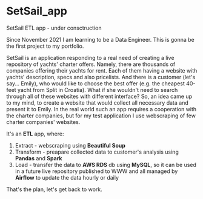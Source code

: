 # SetSail_app
SetSail ETL app - under consctruction

Since November 2021 I am learning to be a Data Engineer.
This is gonna be the first project to my portfolio.

SetSail is an application responding to a real need of creating a live repository of yachts' charter offers.
Namely, there are thousands of companies offering their yachts for rent. Each of them having a website with yachts' description, specs and also pricelists.
And there is a customer (let's say... Emily), who would like to choose the best offer (e.g. the cheapest 40-feet yacht from Split in Croatia).
What if she wouldn't need to search through all of these websites with different interface?
So, an idea came up to my mind, to create a website that would collect all necessary data and present it to Emily.
In the real world such an app requires a cooperation with the charter companies, but for my test application I use webscraping of few charter companies' websites.

It's an **ETL** app, where:
1) Extract - webscraping using **Beautiful Soup**
2) Transform - preapare collected data to customer's analysis using **Pandas** and **Spark**
3) Load - transfer the data to **AWS RDS** db using **MySQL**, so it can be used in a future live repository published to WWW
and all managed by **Airflow** to update the data hourly or daily


That's the plan, let's get back to work.
